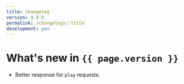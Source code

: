 ```yaml
---
title: Changelog
version: 4.9.9
permalink: /changelogs/:title
development: yes
---
```


# What's new in `{{ page.version }}`

- Better response for `play` requests.
